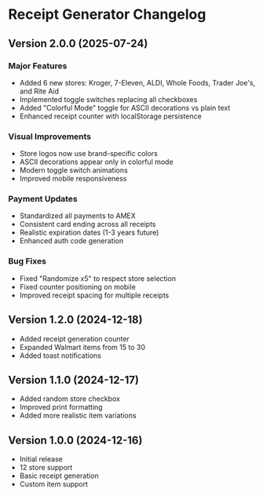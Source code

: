 # Receipt Generator Changelog

## Version 2.0.0 (2025-07-24)

### Major Features
- Added 6 new stores: Kroger, 7-Eleven, ALDI, Whole Foods, Trader Joe's, and Rite Aid
- Implemented toggle switches replacing all checkboxes
- Added "Colorful Mode" toggle for ASCII decorations vs plain text
- Enhanced receipt counter with localStorage persistence

### Visual Improvements
- Store logos now use brand-specific colors
- ASCII decorations appear only in colorful mode
- Modern toggle switch animations
- Improved mobile responsiveness

### Payment Updates
- Standardized all payments to AMEX
- Consistent card ending across all receipts
- Realistic expiration dates (1-3 years future)
- Enhanced auth code generation

### Bug Fixes
- Fixed "Randomize x5" to respect store selection
- Fixed counter positioning on mobile
- Improved receipt spacing for multiple receipts

## Version 1.2.0 (2024-12-18)
- Added receipt generation counter
- Expanded Walmart items from 15 to 30
- Added toast notifications

## Version 1.1.0 (2024-12-17)
- Added random store checkbox
- Improved print formatting
- Added more realistic item variations

## Version 1.0.0 (2024-12-16)
- Initial release
- 12 store support
- Basic receipt generation
- Custom item support